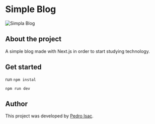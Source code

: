 # Simple Blog
![Simpla Blog](https://i.pinimg.com/564x/ea/c1/37/eac137f5238d4a38a2cb19333e000faa.jpg)

##  About the project
A simple blog made with Next.js in order to start studying technology.

## Get started
run
`npm instal`

`npm run dev`

## Author
This project was developed by [Pedro Isac](https://www.instagram.com/ss.pedroisac/).
